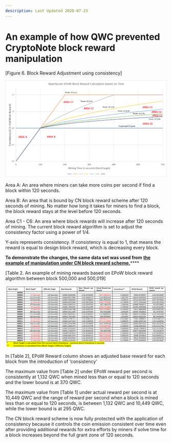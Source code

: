 ```yaml
---
description: Last Updated 2020-07-23
---
```


# An example of how QWC prevented CryptoNote block reward manipulation

\[Figure 6. Block Reward Adjustment using consistency\] 

![Mining Reward Graph after EPoW \(Area A to C6\)](../../../.gitbook/assets/epow-reward-graph-area-marking.png)

Area A: An area where miners can take more coins per second if find a block within 120 seconds.  
  
Area B: An area that is bound by CN block reward scheme after 120 seconds of mining. No matter how long it takes for miners to find a block, the block reward stays at the level before 120 seconds.

Area C1 - C6: An area where block rewards will increase after 120 seconds of mining. The current block reward algorithm is set to adjust the consistency factor using a power of 1/4.

Y-axis represents consistency. If consistency is equal to 1, that means the reward is equal to design block reward, which is decreasing every block.

**To demonstrate the changes, the same data set was used from** [**the example of manipulation under CN block reward scheme.**](https://wp.qwertycoin.org/consensus/cryptonote-proof-of-work/cryptonote-block-reward-scheme-calculation)\*\*\*\*

\[Table 2. An example of mining rewards based on EPoW block reward algorithm between block 500,000 and 500,019\]

![Click the table to enlarge the view.](../../../.gitbook/assets/2%20%281%29.png)

In \[Table 2\], EPoW Reward column shows an adjusted base reward for each block from the introduction of ‘consistency’

The maximum value from \[Table 2\] under EPoW reward per second is consistently at 1,132 QWC when mined less than or equal to 120 seconds and the lower bound is at 370 QWC.

The maximum value from \[Table 1\] under actual reward per second is at 10,449 QWC and the range of reward per second when a block is mined less than or equal to 120 seconds, is between 1,132 QWC and 10,449 QWC, while the lower bound is at 295 QWC.

The CN block reward scheme is now fully protected with the application of consistency because it controls the coin emission consistent over time even after providing additional rewards for extra efforts by miners if solve time for a block increases beyond the full grant zone of 120 seconds.

